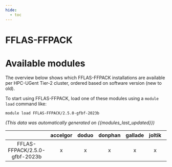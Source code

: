 ```yaml
---
hide:
  - toc
---
```


FFLAS-FFPACK
============

# Available modules


The overview below shows which FFLAS-FFPACK installations are available per HPC-UGent Tier-2 cluster, ordered based on software version (new to old).

To start using FFLAS-FFPACK, load one of these modules using a `module load` command like:

```shell
module load FFLAS-FFPACK/2.5.0-gfbf-2023b
```

*(This data was automatically generated on {{modules_last_updated}})*  

| |accelgor|doduo|donphan|gallade|joltik|shinx|skitty|
| :---: | :---: | :---: | :---: | :---: | :---: | :---: | :---: |
|FFLAS-FFPACK/2.5.0-gfbf-2023b|x|x|x|x|x|x|x|
